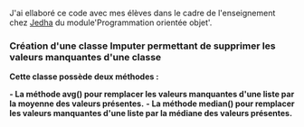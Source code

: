 
J'ai ellaboré ce code avec mes élèves dans le cadre de l'enseignement chez [Jedha](https://app.jedha.co/course/object-oriented-programming-aft/imputer-aft) du module'Programmation orientée objet'.


### **Création d'une classe Imputer permettant de supprimer les valeurs manquantes d'une classe**

**Cette classe possède deux méthodes :**

**- La méthode avg() pour remplacer les valeurs manquantes d'une liste par la moyenne des valeurs présentes.**
**- La méthode median() pour remplacer les valeurs manquantes d'une liste par la médiane des valeurs présentes.**

